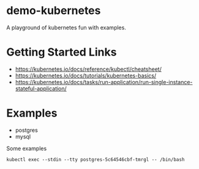 # demo-kubernetes

A playground of kubernetes fun with examples.

# Getting Started Links
- https://kubernetes.io/docs/reference/kubectl/cheatsheet/
- https://kubernetes.io/docs/tutorials/kubernetes-basics/
- https://kubernetes.io/docs/tasks/run-application/run-single-instance-stateful-application/

# Examples
- postgres
- mysql


Some examples
```
kubectl exec --stdin --tty postgres-5c64546cbf-tmrgl -- /bin/bash
```
